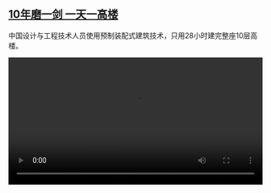 <!--1625651224000-->
[10年磨一剑 一天一高楼](https://www.dw.com/zh/10%E5%B9%B4%E7%A3%A8%E4%B8%80%E5%89%91%20%E4%B8%80%E5%A4%A9%E4%B8%80%E9%AB%98%E6%A5%BC/a-58177998)
------

<p>中国设计与工程技术人员使用预制装配式建筑技术，只用28小时建完整座10层高楼。</small></p><video src="https://tvdownloaddw-a.akamaihd.net/dwtv_video/flv/vdt_zh/2021/bchi210706_001_haus_01r_sd_sor.mp4" controls style="width:100%"></video>
